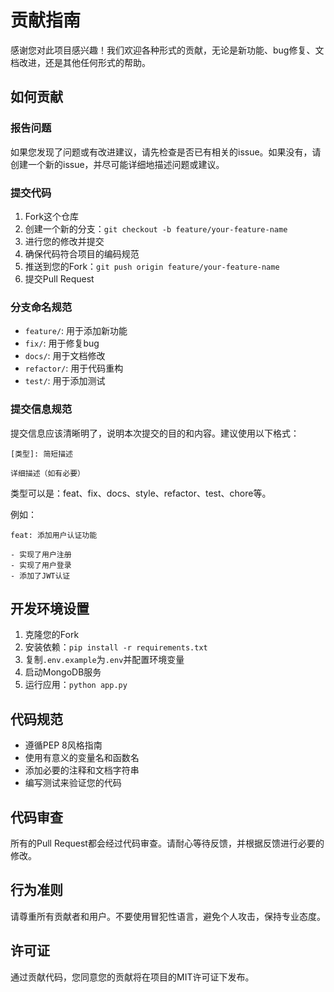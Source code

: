 # 贡献指南

感谢您对此项目感兴趣！我们欢迎各种形式的贡献，无论是新功能、bug修复、文档改进，还是其他任何形式的帮助。

## 如何贡献

### 报告问题

如果您发现了问题或有改进建议，请先检查是否已有相关的issue。如果没有，请创建一个新的issue，并尽可能详细地描述问题或建议。

### 提交代码

1. Fork这个仓库
2. 创建一个新的分支：`git checkout -b feature/your-feature-name`
3. 进行您的修改并提交
4. 确保代码符合项目的编码规范
5. 推送到您的Fork：`git push origin feature/your-feature-name`
6. 提交Pull Request

### 分支命名规范

- `feature/`: 用于添加新功能
- `fix/`: 用于修复bug
- `docs/`: 用于文档修改
- `refactor/`: 用于代码重构
- `test/`: 用于添加测试

### 提交信息规范

提交信息应该清晰明了，说明本次提交的目的和内容。建议使用以下格式：

```
[类型]: 简短描述

详细描述（如有必要）
```

类型可以是：feat、fix、docs、style、refactor、test、chore等。

例如：
```
feat: 添加用户认证功能

- 实现了用户注册
- 实现了用户登录
- 添加了JWT认证
```

## 开发环境设置

1. 克隆您的Fork
2. 安装依赖：`pip install -r requirements.txt`
3. 复制`.env.example`为`.env`并配置环境变量
4. 启动MongoDB服务
5. 运行应用：`python app.py`

## 代码规范

- 遵循PEP 8风格指南
- 使用有意义的变量名和函数名
- 添加必要的注释和文档字符串
- 编写测试来验证您的代码

## 代码审查

所有的Pull Request都会经过代码审查。请耐心等待反馈，并根据反馈进行必要的修改。

## 行为准则

请尊重所有贡献者和用户。不要使用冒犯性语言，避免个人攻击，保持专业态度。

## 许可证

通过贡献代码，您同意您的贡献将在项目的MIT许可证下发布。 